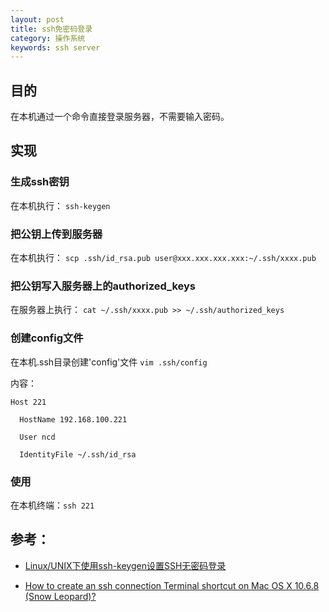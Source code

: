 ```yaml
---
layout: post
title: ssh免密码登录
category: 操作系统
keywords: ssh server
---
```


## 目的

在本机通过一个命令直接登录服务器，不需要输入密码。

## 实现

### 生成ssh密钥

  在本机执行：
  `ssh-keygen`

### 把公钥上传到服务器

  在本机执行：
  `scp .ssh/id_rsa.pub user@xxx.xxx.xxx.xxx:~/.ssh/xxxx.pub`

### 把公钥写入服务器上的authorized_keys

  在服务器上执行：
  `cat ~/.ssh/xxxx.pub >> ~/.ssh/authorized_keys`

### 创建config文件

  在本机.ssh目录创建'config'文件 `vim .ssh/config`

  内容：

  ```
  Host 221
  
    HostName 192.168.100.221
    
    User ncd
    
    IdentityFile ~/.ssh/id_rsa
  ```

### 使用

  在本机终端：`ssh 221`

## 参考：

 - [Linux/UNIX下使用ssh-keygen设置SSH无密码登录](http://blog.csdn.net/leexide/article/details/17252369)

 - [How to create an ssh connection Terminal shortcut on Mac OS X 10.6.8 (Snow Leopard)?](http://superuser.com/questions/76193/how-to-create-an-ssh-connection-terminal-shortcut-on-mac-os-x-10-6-8-snow-leopa)
